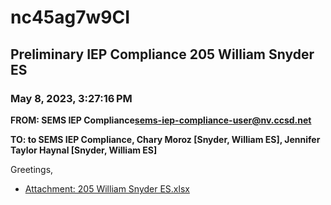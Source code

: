 # nc45ag7w9CI
## Preliminary IEP Compliance 205 William Snyder ES
### May 8, 2023, 3:27:16 PM
**FROM: SEMS IEP Compliance<sems-iep-compliance-user@nv.ccsd.net>**

**TO: to SEMS IEP Compliance, Chary Moroz [Snyder, William ES], Jennifer Taylor Haynal [Snyder, William ES]**


Greetings, 

 





* [Attachment: 205 William Snyder ES.xlsx](nc45ag7w9CI-attachment-1.xlsx)
